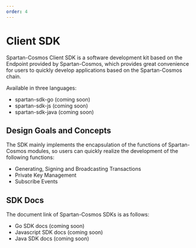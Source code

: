```yaml
---
order: 4
---
```


# Client SDK

Spartan-Cosmos Client SDK is a software development kit based on the Endpoint provided by Spartan-Cosmos, which provides great convenience for users to quickly develop applications based on the Spartan-Cosmos chain.

Available in three languages:

- spartan-sdk-go (coming soon)
- spartan-sdk-js (coming soon)
- spartan-sdk-java (coming soon)

## Design Goals and Concepts

The SDK mainly implements the encapsulation of the functions of Spartan-Cosmos modules, so users can quickly realize the development of the following functions:

- Generating, Signing and Broadcasting Transactions
- Private Key Management
- Subscribe Events

## SDK Docs

The document link of Spartan-Cosmos SDKs is as follows:

- Go SDK docs (coming soon)
- Javascript SDK docs (coming soon)
- Java SDK docs (coming soon)
